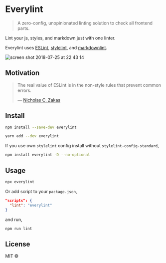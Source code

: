 # Everylint

> A zero-config, unopinionated linting solution to check all frontend parts.

Lint your js, styles, and markdown just with one linter.

Everylint uses [ESLint][eslint], [stylelint][stylelint],
and [markdownlint][markdownlint].

![screen shot 2018-07-25 at 22 43 14](https://user-images.githubusercontent.com/3459374/43223847-0f2c0ec0-905d-11e8-9731-0862c7b4e525.png)

## Motivation

> The real value of ESLint is in the non-style rules that prevent common errors.
>
> — [Nicholas C. Zakas](https://twitter.com/slicknet/status/877195619353337856)

## Install

```sh
npm install --save-dev everylint
```

```sh
yarn add --dev everylint
```

If you use own `stylelint` config install without `stylelint-config-standard`,

```bash
npm install everylint -D --no-optional
```

## Usage

```sh
npx everylint
```

Or add script to your `package.json`,

```json
"scripts": {
  "lint": "everylint"
}
```

and run,

```bash
npm run lint
```

## License

MIT ©

<!-- References -->

[npm-img]: http://img.shields.io/npm/v/everylint.svg
[npm-url]: https://www.npmjs.org/package/everylint
[eslint]: https://github.com/eslint/eslint
[stylelint]: https://github.com/stylelint/stylelint
[markdownlint]: https://github.com/DavidAnson/markdownlint
[everylint-demo-img]: https://ucarecdn.com/26b4452c-ba3d-44ee-b611-71881fb24022/-/crop/2000x1000/55,140/-/setfill/ddd/-/crop/2100x1100/center/-/resize/1600x/-/format/jpg/-/quality/lighter/
